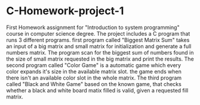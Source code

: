 # C-Homework-project-1
First Homework assignment for "Introduction to system programming" course in computer science degree. The project includes a C program that runs 3 different programs. first program called "Biggest Matrix Sum" takes an input of a big matrix and small matrix for initialization and generate a full numbers matrix. The program scan for the biggest sum of numbers found in the size of small matrix requested in the big matrix and print the results. The second program called "Color Game" is a automatic game which every color expands it's size in the available matrix slot. the game ends when there isn't an available color slot in the whole matrix. The third program called "Black and White Game" based on the known game, that checks whether a black and white board matix filled is valid, given a requested fill matrix.
